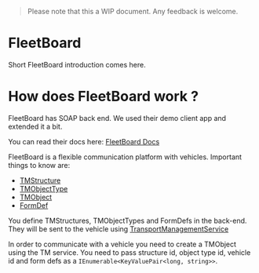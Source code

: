 > Please note that this a WIP document. Any feedback is welcome.

# FleetBoard 
Short FleetBoard introduction comes here.

# How does FleetBoard work ?
FleetBoard has SOAP back end. We used their demo client app and extended it a bit.

You can read their docs here: [FleetBoard Docs](https://webservices.fleetboard.com/technical-documentation/services-and-methods.html)

FleetBoard is a flexible communication platform with vehicles. Important things to know are:

- [TMStructure](https://webservices.fleetboard.com/technical-documentation/documents/tmstructure-document.html)
- [TMObjectType](https://webservices.fleetboard.com/technical-documentation/documents/tmobjecttype-document.html)
- [TMObject](https://webservices.fleetboard.com/technical-documentation/documents/tmobject-document.html)
- [FormDef](https://webservices.fleetboard.com/technical-documentation/documents/formdef-document/formdef-document-logistics-service-3rd-generation.html)

You define TMStructures, TMObjectTypes and FormDefs in the back-end. They will be sent to the vehicle using [TransportManagementService](https://webservices.fleetboard.com/technical-documentation/services-and-methods/transportmanagementservice.html)

In order to communicate with a vehicle you need to create a TMObject using the TM service. You need to pass structure id, object type id, vehicle id and form defs as a ```IEnumerable<KeyValuePair<long, string>>```.


